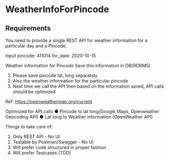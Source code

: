 # WeatherInfoForPincode

## Requirements

You need to provide a single REST API for weather information for a particular day and a Pincode.

Input
pincode: 411014
for_date: 2020-10-15

Weather information for Pincode
Save this information in DB(RDBMS)

1. Please save pincode lat, long separately
2. Also the weather information for the particular pincode
3. Next time we call the API then based on the information saved, API calls should be optimized

Ref: <https://openweathermap.org/current>

Optimized for API calls
● Pincode to lat long(Google Maps, Openweather Geocoding API)
● Lat long to Weather information (OpenWeather API)

Things to take care of:

1. Only REST API - No UI
2. Testable by Postman/Swagger - No UI
3. Will prefer code structured in proper fashion
4. Will prefer Testcases (TDD)
